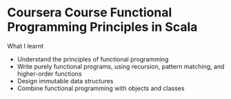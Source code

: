 # Coursera Course Functional Programming Principles in Scala

What I learnt
- Understand the principles of functional programming
- Write purely functional programs, using recursion, pattern matching, and higher-order functions
- Design immutable data structures
- Combine functional programming with objects and classes
